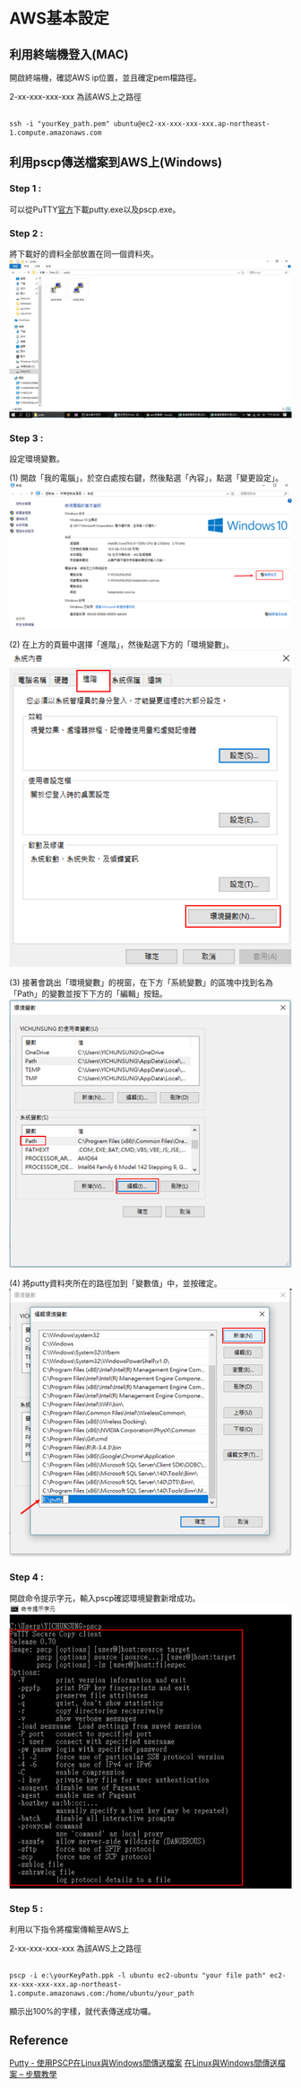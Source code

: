 # AWS基本設定


## 利用終端機登入(MAC)

開啟終端機，確認AWS ip位置，並且確定pem檔路徑。

2-xx-xxx-xxx-xxx 為該AWS上之路徑
```

ssh -i "yourKey_path.pem" ubuntu@ec2-xx-xxx-xxx-xxx.ap-northeast-1.compute.amazonaws.com

```

## 利用pscp傳送檔案到AWS上(Windows)

### Step 1 : 
可以從PuTTY[官方](https://www.chiark.greenend.org.uk/~sgtatham/putty/latest.html)下載putty.exe以及pscp.exe。

### Step 2 :
將下載好的資料全部放置在同一個資料夾。
![sys1](./img/sys1.jpg)

### Step 3 :
設定環境變數。

(1) 開啟「我的電腦」，於空白處按右鍵，然後點選「內容」，點選「變更設定」。
![sys2](./img/sys2.png)

(2) 在上方的頁籤中選擇「進階」，然後點選下方的「環境變數」。
![sys3](./img/sys3.png)

(3) 接著會跳出「環境變數」的視窗，在下方「系統變數」的區塊中找到名為「Path」的變數並按下下方的「編輯」按鈕。
![sys4](./img/sys4.png)

(4) 將putty資料夾所在的路徑加到「變數值」中，並按確定。
![sys5](./img/sys5.png)


### Step 4 :
開啟命令提示字元，輸入pscp確認環境變數新增成功。
![sys6](./img/sys6.png)


### Step 5 :
利用以下指令將檔案傳輸至AWS上

2-xx-xxx-xxx-xxx 為該AWS上之路徑
```

pscp -i e:\yourKeyPath.ppk -l ubuntu ec2-ubuntu "your file path" ec2-xx-xxx-xxx-xxx.ap-northeast-1.compute.amazonaws.com:/home/ubuntu/your_path

```

顯示出100%的字樣，就代表傳送成功囉。


## Reference

[Putty - 使用PSCP在Linux與Windows間傳送檔案](https://jeremysu0131.github.io/Tool-Putty-使用PSCP在Linux與Windows間傳送檔案/)
[在Linux與Windows間傳送檔案 – 步驟教學](https://loveamberbird.wordpress.com/2013/08/21/【筆記】在linux與windows間傳送檔案步驟教學/)